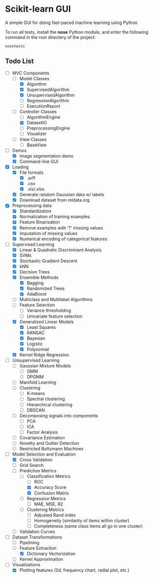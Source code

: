 # Scikit-learn GUI
A simple GUI for doing fast-paced machine learning using Python

To run all tests, install the **nose** Python module, and enter the following command in the root directory of the project:
```
nosetests
```

## Todo List
- [ ] MVC Components
    - [ ] Model Classes
        - [x] Algorithm
        - [x] SupervisedAlgorithm
        - [x] UnsupervisedAlgorithm
        - [ ] RegressionAlgorithm
        - [ ] ExecutionReport
    - [ ] Controller Classes
        - [ ] AlgorithmEngine
        - [x] DatasetIO
        - [ ] PreprocessingEngine
        - [ ] Visualizer
    - [ ] View Classes
        - [ ] BaseView
- [ ] Demos
  - [x] Image segmentation demo
  - [x] Command-line GUI
- [x] Loading
    - [x] File formats
      - [x] .arff
      - [x] .csv
      - [x] .xls/.xlsx
  - [x] Generate random Gaussian data w/ labels
  - [x] Download dataset from mldata.org
- [x] Preprocessing data
  - [x] Standardization
  - [x] Normalization of training examples
  - [x] Feature Binarization
  - [x] Remove examples with '?' missing values
  - [x] Imputation of missing values
  - [x] Numerical encoding of categorical features
- [ ] Supervised Learning
  - [x] Linear & Quadratic Discriminant Analysis
  - [x] SVMs
  - [x] Stochastic Gradient Descent
  - [x] kNN
  - [x] Decision Trees
  - [x] Ensemble Methods
    - [x] Bagging
    - [x] Randomized Trees
    - [x] AdaBoost
  - [ ] Multiclass and Multilabel Algorithms
  - [ ] Feature Selection
    - [ ] Variance thresholding
    - [ ] Univariate feature selection
  - [x] Generalized Linear Models
    - [x] Least Squares
    - [x] RANSAC
    - [x] Bayesian
    - [x] Logistic
    - [x] Polynomial
  - [x] Kernel Ridge Regression
- [ ] Unsupervised Learning
  - [ ] Gaussian Mixture Models
    - [ ] GMM
    - [ ] DPGMM
  - [ ] Manifold Learning
  - [ ] Clustering
    - [ ] K-means
    - [ ] Spectral clustering
    - [ ] Hierarchical clustering
    - [ ] DBSCAN
  - [ ] Decomposing signals into components
    - [ ] PCA
    - [ ] ICA
    - [ ] Factor Analysis
  - [ ] Covariance Estimation
  - [ ] Novelty and Outlier Detection
  - [ ] Restricted Boltzmann Machines
- [ ] Model Selection and Evaluation
  - [X] Cross Validation
  - [ ] Grid Search
  - [ ] Prediction Metrics
    - [ ] Classification Metrics
      - [ ] ROC
      - [X] Accuracy Score
      - [X] Confusion Matrix
    - [ ] Regression Metrics
      - [ ] MAE, MSE, R2
    - [ ] Clustering Metrics
      - [ ] Adjusted Rand index
      - [ ] Homogeneity (similarity of items within cluster)
      - [ ] Completeness (same class items all go in one cluster)
  - [ ] Validation Curves
- [ ] Dataset Transformations
  - [ ] Pipelining
  - [ ] Feature Extraction
    - [x] Dictionary Vectorization
  - [ ] Kernel Approximation
- [ ] Visualizations
    - [x] Plotting features (2d, frequency chart, radial plot, etc.)
